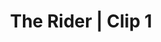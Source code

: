 ---
title:  The Rider | Clip 1
category: social-assets
code: <iframe src="https://www.facebook.com/plugins/video.php?href=https%3A%2F%2Fwww.facebook.com%2FTheHydeParkPictureHouse%2Fvideos%2F2279022455663170%2F&show_text=0&width=476" width="640" height="360" style="border:none;overflow:hidden" scrolling="no" frameborder="0" allowTransparency="true" allowFullScreen="true"></iframe>
---